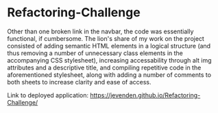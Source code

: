 # Refactoring-Challenge

Other than one broken link in the navbar, the code was essentially functional, if cumbersome. The lion's share of my work on the project consisted of adding semantic HTML elements in a logical structure (and thus removing a number of unnecessary class elements in the accompanying CSS stylesheet), increasing accessability through alt img attributes and a descriptive title, and compiling repetitive code in the aforementioned stylesheet, along with adding a number of comments to both sheets to increase clarity and ease of access.

Link to deployed application: https://jevenden.github.io/Refactoring-Challenge/
